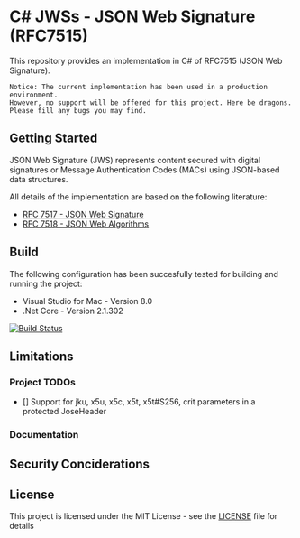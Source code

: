 # C# JWSs - JSON Web Signature (RFC7515)
This repository provides an implementation in C# of RFC7515 (JSON Web Signature).

`Notice: The current implementation has been used in a production environment.` 
<br>`However, no support will be offered for this project. Here be dragons. Please fill any bugs you may find.`

## Getting Started

JSON Web Signature (JWS) represents content secured with digital
   signatures or Message Authentication Codes (MACs) using JSON-based
   data structures.

All details of the implementation are based on the following literature:
* [RFC 7517 - JSON Web Signature](https://www.rfc-editor.org/rfc/rfc7515.txt)
* [RFC 7518 - JSON Web Algorithms](https://www.rfc-editor.org/rfc/rfc7518.txt)

## Build

The following configuration has been succesfully tested for building and running the project:
* Visual Studio for Mac - Version 8.0
* .Net Core - Version 2.1.302

[![Build Status](https://travis-ci.com/alexzautke/JWS.svg?branch=master)](https://travis-ci.com/alexzautke/JWS)

## Limitations

### Project TODOs

- [] Support for jku, x5u, x5c, x5t, x5t#S256, crit parameters in a protected JoseHeader

### Documentation

## Security Conciderations

## License
This project is licensed under the MIT License - see the [LICENSE](LICENSE) file for details 

